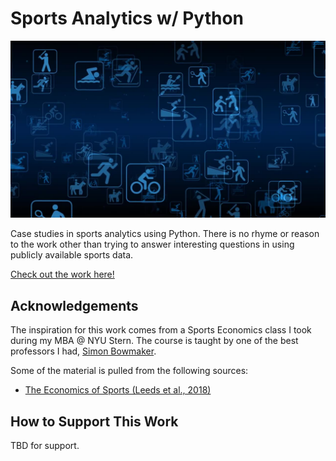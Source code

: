 # Sports Analytics w/ Python

![img](./sports-analytics-with-python/img/landing-page-motionary.png)

Case studies in sports analytics using Python. There is no rhyme or reason to the work other than trying to answer interesting questions in using publicly available sports data. 

[Check out the work here!](https://bclark86.github.io/sports-analytics/)

## Acknowledgements

The inspiration for this work comes from a Sports Economics class I took during my MBA @ NYU Stern. The course is taught by one of the best professors I had, [Simon Bowmaker](https://www.stern.nyu.edu/faculty/bio/simon-bowmaker).

Some of the material is pulled from the following sources:

+ [The Economics of Sports (Leeds et al., 2018)](https://www.routledge.com/The-Economics-of-Sports/Leeds-Allmen-Matheson/p/book/9781138052161)

## How to Support This Work

TBD for support. 

